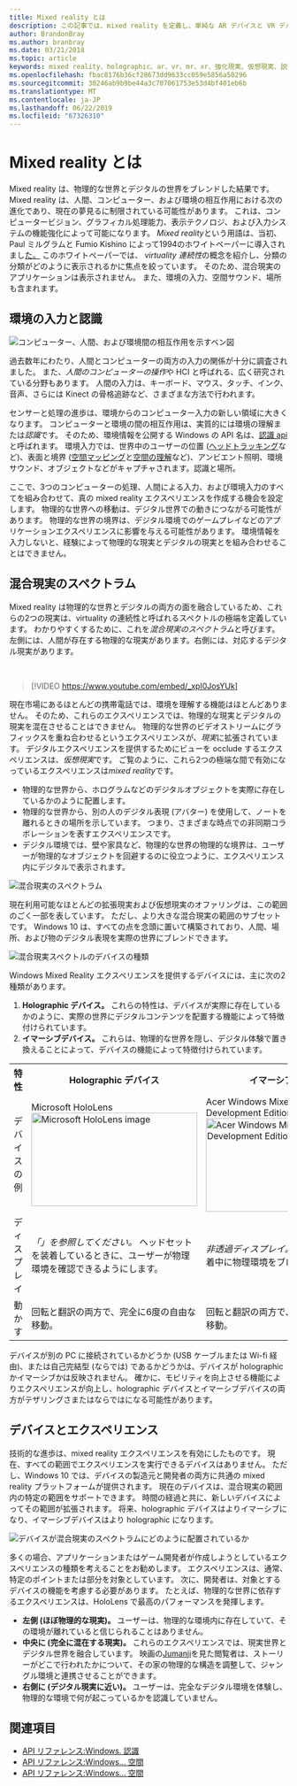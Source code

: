 ```yaml
---
title: Mixed reality とは
description: この記事では、mixed reality を定義し、単純な AR デバイスと VR デバイス、および Microsoft HoloLens や Windows Mixed Reality イマーシブヘッドセットなどの Windows Mixed Reality デバイスと、混合現実の範囲について説明します。
author: BrandonBray
ms.author: branbray
ms.date: 03/21/2018
ms.topic: article
keywords: mixed reality、holographic、ar、vr、mr、xr、強化現実、仮想現実、説明
ms.openlocfilehash: fbac8176b36cf28673dd9633cc059e5856a50296
ms.sourcegitcommit: 30246ab9b9be44a3c707061753e53d4bf401eb6b
ms.translationtype: MT
ms.contentlocale: ja-JP
ms.lasthandoff: 06/22/2019
ms.locfileid: "67326310"
---
```

# <a name="what-is-mixed-reality"></a>Mixed reality とは

Mixed reality は、物理的な世界とデジタルの世界をブレンドした結果です。 Mixed reality は、人間、コンピューター、および環境の相互作用における次の進化であり、現在の夢見るに制限されている可能性があります。 これは、コンピュータービジョン、グラフィカル処理能力、表示テクノロジ、および入力システムの機能強化によって可能になります。 *Mixed reality*という用語は、当初、Paul ミルグラムと Fumio Kishino によって1994のホワイトペーパーに導入されまし[た。](http://etclab.mie.utoronto.ca/people/paul_dir/IEICE94/ieice.html) このホワイトペーパーでは、 *virtuality 連続性*の概念を紹介し、分類の分類がどのように表示されるかに焦点を絞っています。 そのため、混合現実のアプリケーションは表示されません。 また、環境の入力、空間サウンド、場所も含まれます。

## <a name="environmental-input-and-perception"></a>環境の入力と認識

![コンピューター、人間、および環境間の相互作用を示すベン図](images/mixed-reality-venn-diagram-300px.png)<br> 

過去数年にわたり、人間とコンピューターの両方の入力の関係が十分に調査されました。 また、*人間のコンピューターの操作*や HCI と呼ばれる、広く研究されている分野もあります。 人間の入力は、キーボード、マウス、タッチ、インク、音声、さらには Kinect の骨格追跡など、さまざまな方法で行われます。

センサーと処理の進歩は、環境からのコンピューター入力の新しい領域に大きくなります。 コンピューターと環境の間の相互作用は、実質的には環境の理解または*認識*です。 そのため、環境情報を公開する Windows の API 名は、[認識 api](https://docs.microsoft.com/uwp/api/Windows.Perception)と呼ばれます。 環境入力では、世界中のユーザーの位置 ([ヘッドトラッキング](coordinate-systems.md)など)、表面と境界 ([空間マッピング](spatial-mapping.md)と[空間の理解](case-study-expanding-the-spatial-mapping-capabilities-of-hololens.md)など)、アンビエント照明、環境サウンド、オブジェクトなどがキャプチャされます。認識と場所。

ここで、3つのコンピューターの処理、人間による入力、および環境入力のすべてを組み合わせて、真の mixed reality エクスペリエンスを作成する機会を設定します。 物理的な世界への移動は、デジタル世界での動きにつながる可能性があります。 物理的な世界の境界は、デジタル環境でのゲームプレイなどのアプリケーションエクスペリエンスに影響を与える可能性があります。 環境情報を入力しないと、経験によって物理的な現実とデジタルの現実とを組み合わせることはできません。

## <a name="the-mixed-reality-spectrum"></a>混合現実のスペクトラム

Mixed reality は物理的な世界とデジタルの両方の面を融合しているため、これらの2つの現実は、virtuality の連続性と呼ばれるスペクトルの極端を定義しています。 わかりやすくするために、これを*混合現実のスペクトラム*と呼びます。 左側には、人間が存在する物理的な現実があります。右側には、対応するデジタル現実があります。

<br>

>[!VIDEO https://www.youtube.com/embed/_xpI0JosYUk]

現在市場にあるほとんどの携帯電話では、環境を理解する機能はほとんどありません。 そのため、これらのエクスペリエンスでは、物理的な現実とデジタルの現実を混在させることはできません。 物理的な世界のビデオストリームにグラフィックスを重ね合わせるというエクスペリエンスが、*現実*に拡張されています。 デジタルエクスペリエンスを提供するためにビューを occlude するエクスペリエンスは、*仮想現実*です。 ご覧のように、これら2つの極端な間で有効になっているエクスペリエンスは*mixed reality*です。
* 物理的な世界から、ホログラムなどのデジタルオブジェクトを実際に存在しているかのように配置します。
* 物理的な世界から、別の人のデジタル表現 (アバター) を使用して、ノートを離れるときの場所を示しています。 つまり、さまざまな時点での非同期コラボレーションを表すエクスペリエンスです。
* デジタル環境では、壁や家具など、物理的な世界の物理的な境界は、ユーザーが物理的なオブジェクトを回避するのに役立つように、エクスペリエンス内にデジタルで表示されます。

![混合現実のスペクトラム](images/mixed-reality-spectrum-550px.png)

現在利用可能なほとんどの拡張現実および仮想現実のオファリングは、この範囲のごく一部を表しています。 ただし、より大きな混合現実の範囲のサブセットです。 Windows 10 は、すべての点を念頭に置いて構築されており、人間、場所、および物のデジタル表現を実際の世界にブレンドできます。

![混合現実スペクトルのデバイスの種類](images/mixed-reality-spectrum-device-types-550px.png)

Windows Mixed Reality エクスペリエンスを提供するデバイスには、主に次の2種類があります。
1. **Holographic デバイス。** これらの特性は、デバイスが実際に存在しているかのように、実際の世界にデジタルコンテンツを配置する機能によって特徴付けられています。
2. **イマーシブデバイス。** これらは、物理的な世界を隠し、デジタル体験で置き換えることによって、デバイスの機能によって特徴付けられています。

<table>
<tr>
<th width="20%"> 特性</th><th width="40%"> Holographic デバイス</th><th width="40%"> イマーシブデバイス</th>
</tr><tr>
<td> デバイスの例</td><td> Microsoft HoloLens<br /> <img alt="Microsoft HoloLens image" width="300" height="169" src="images/mshololens-hero1-whitbg-rgb-300px.png" /></td><td> Acer Windows Mixed Reality Development Edition<br /> <img alt="Acer Windows Mixed Reality Development Edition image" width="300" height="169" src="images/acer-windows-mixed-reality-development-edition-headset-300px.jpg" /></td>
</tr><tr>
<td> ディスプレイ</td><td> <i>「」を参照してください。</i> ヘッドセットを装着しているときに、ユーザーが物理環境を確認できるようにします。</td><td> <i>非透過ディスプレイ。</i> ヘッドセットの装着中に物理環境をブロックします。</td>
</tr><tr>
<td> 動かす</td><td> 回転と翻訳の両方で、完全に6度の自由な移動。</td><td> 回転と翻訳の両方で、完全に6度の自由な移動。</td>
</tr>
</table>

デバイスが別の PC に接続されているかどうか (USB ケーブルまたは Wi-fi 経由)、または自己完結型 (ならでは) であるかどうかは、デバイスが holographic かイマーシブかは反映されません。 確かに、モビリティを向上させる機能によりエクスペリエンスが向上し、holographic デバイスとイマーシブデバイスの両方がテザリングさまたはならではになる可能性があります。

## <a name="devices-and-experiences"></a>デバイスとエクスペリエンス

技術的な進歩は、mixed reality エクスペリエンスを有効にしたものです。 現在、すべての範囲でエクスペリエンスを実行できるデバイスはありません。 ただし、Windows 10 では、デバイスの製造元と開発者の両方に共通の mixed reality プラットフォームが提供されます。 現在のデバイスは、混合現実の範囲内の特定の範囲をサポートできます。 時間の経過と共に、新しいデバイスによってその範囲が拡張されます。 将来、holographic デバイスはよりイマーシブになり、イマーシブデバイスはより holographic になります。

![デバイスが混合現実のスペクトラムにどのように配置されているか](images/mixed-reality-spectrum-device-placement-550px.png)

多くの場合、アプリケーションまたはゲーム開発者が作成しようとしているエクスペリエンスの種類を考えることをお勧めします。 エクスペリエンスは、通常、特定のポイントまたは部分を対象としています。 次に、開発者は、対象とするデバイスの機能を考慮する必要があります。 たとえば、物理的な世界に依存するエクスペリエンスは、HoloLens で最高のパフォーマンスを発揮します。
* **左側 (ほぼ物理的な現実)。** ユーザーは、物理的な環境内に存在していて、その環境が離れていると信じられることはありません。
* **中央に (完全に混在する現実)。** これらのエクスペリエンスでは、現実世界とデジタル世界を融合しています。 映画の[Jumanji](https://en.wikipedia.org/wiki/Jumanji)を見た閲覧者は、ストーリーがどこで行われたかについて、その家の物理的な構造を調整して、ジャングル環境と連携させることができます。
* **右側に (デジタル現実に近い)。** ユーザーは、完全なデジタル環境を体験し、物理的な環境で何が起こっているかを認識していません。


## <a name="see-also"></a>関連項目
* [API リファレンス:Windows. 認識](https://docs.microsoft.com/uwp/api/Windows.Perception)
* [API リファレンス:Windows... 空間](https://docs.microsoft.com/uwp/api/Windows.Perception.Spatial)
* [API リファレンス:Windows... 空間](https://docs.microsoft.com/uwp/api/Windows.Perception.Spatial.Surfaces)
